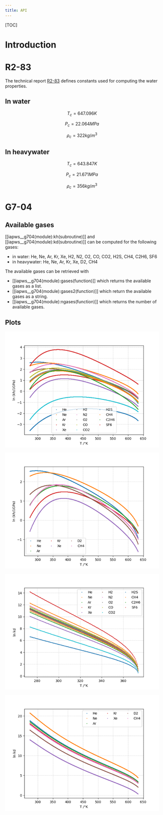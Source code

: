 ```yaml
---
title: API
---
```

[TOC]


# Introduction


# R2-83
The technical report [R2-83](../references.html) defines constants used for computing the water properties.

## In water

$$ T_c = 647.096 K $$

$$ P_c = 22.064 MPa $$ 

$$ \rho _c = 322 kg/m^3 $$


## In heavywater

$$ T_c = 643.847 K $$

$$ P_c = 21.671 MPa $$
    
$$ \rho _c = 356 kg/m^3 $$


# G7-04

## Available gases

[[iapws__g704(module):kh(subroutine)]] and [[iapws__g704(module):kd(subroutine)]] can be computed for the following gases:

* in water: He, Ne, Ar, Kr, Xe, H2, N2, O2, CO, CO2, H2S, CH4, C2H6, SF6
* in heavywater: He, Ne, Ar, Kr, Xe, D2, CH4

The available gases can be retrieved with

* [[iapws__g704(module):gases(function)]] which returns the available gases as a list.
* [[iapws__g704(module):gases2(function)]] which return the available gases as a string.
* [[iapws__g704(module):ngases(function)]] which returns the number of available gases.

## Plots

![kh_H2O](../../media/g704-kh_H2O.png)

![kh_D2O](../../media/g704-kh_D2O.png)

![kd_H2O](../../media/g704-kd_H2O.png)

![kd_D2O](../../media/g704-kd_D2O.png)

